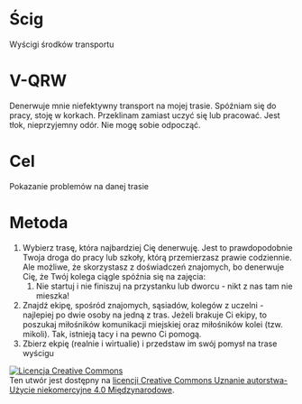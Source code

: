 # Ścig
Wyścigi środków transportu

# V-QRW 
Denerwuje mnie niefektywny transport na mojej trasie. Spóźniam się do pracy, stoję w korkach. Przeklinam zamiast uczyć się lub pracować. Jest tłok, nieprzyjemny odór. Nie mogę sobie odpocząć.

# Cel
Pokazanie problemów na danej trasie

# Metoda
1. Wybierz trasę, która najbardziej Cię denerwuję. Jest to prawdopodobnie Twoja droga do pracy lub szkoły, którą przemierzasz prawie codziennie. Ale możliwe, że skorzystasz z doświadczeń znajomych, bo denerwuje Cię, że Twój kolega ciągle spóźnia się na zajęcia:
   1. Nie startuj i nie finiszuj na przystanku lub dworcu - nikt z nas tam nie mieszka!
1. Znajdź ekipę, spośród znajomych, sąsiadów, kolegów z uczelni - najlepiej po dwie osoby na jedną z tras. Jeżeli brakuje Ci ekipy, to poszukaj miłośników komunikacji miejskiej oraz miłośników kolei (tzw. mikoli). Tak, istnieją tacy i na pewno Ci pomogą.
1. Zbierz ekpię (realnie i wirtualie) i przedstaw im swój pomysł na trase wyścigu



<a rel="license" href="http://creativecommons.org/licenses/by-nc/4.0/"><img alt="Licencja Creative Commons" style="border-width:0" src="https://i.creativecommons.org/l/by-nc/4.0/88x31.png" /></a><br />Ten utwór jest dostępny na <a rel="license" href="http://creativecommons.org/licenses/by-nc/4.0/">licencji Creative Commons Uznanie autorstwa-Użycie niekomercyjne 4.0 Międzynarodowe</a>.
